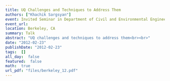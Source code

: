 ```yaml
---
title: UQ Challenges and Techniques to Address Them
authors: ["Khachik Sargsyan"]
event: Invited Seminar in Department of Civil and Environmental Engineering
event_url: 
location: Berkeley, CA
summary: Talk
abstract: "UQ challenges and techniques to address them<br><br>"
date: "2012-02-23"
publishDate: "2012-02-23"
tags:  []
all_day:  false
featured:  false
math:  true
url_pdf: "files/berkeley_12.pdf"
---
```

